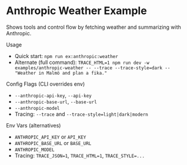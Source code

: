 # Anthropic Weather Example

Shows tools and control flow by fetching weather and summarizing with Anthropic.

Usage
- Quick start: `npm run ex:anthropic:weather`
- Alternate (full command): `TRACE_HTML=1 npm run dev -w examples/anthropic-weather -- --trace --trace-style=dark -- "Weather in Malmö and plan a fika."`

Config Flags (CLI overrides env)
- `--anthropic-api-key`, `--api-key`
- `--anthropic-base-url`, `--base-url`
- `--anthropic-model`
- Tracing: `--trace` and `--trace-style=light|dark|modern`

Env Vars (alternatives)
- `ANTHROPIC_API_KEY` or `API_KEY`
- `ANTHROPIC_BASE_URL` or `BASE_URL`
- `ANTHROPIC_MODEL`
- Tracing: `TRACE_JSON=1`, `TRACE_HTML=1`, `TRACE_STYLE=...`
